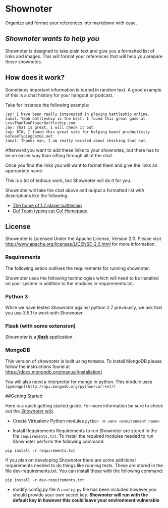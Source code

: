 # Shownoter
Organize and format your references into markdown with ease.

## *Shownoter wants to help you*

Shownoter is designed to take plain text and give you a formatted list of links and images. This will format your references that will help you prepare those shownotes.

## How does it work?

Sometimes important information is buried in random text.  A good example of this is a chat history for your hangout or podcast.

Take for instance the following example:

```
Jay: I have been really interested in playing battleship online.
Jamal: Yeah battleship is the best, I found this great game at LessThanTwoPlayerBattleship.com
Jay: That is great, I will check it out
Jay: BTW, I found this great site for helping boost productivity GoTeamTypingCatGo.net
Jamal: Thanks man, I am really excited about checking that out.

```

Afterward you want to add these links to your shownotes, but there has to be an easier way than sifting through all of the chat.

Once you find the links you will want to format them and give the links an appropriate name.

This is a lot of tedious work, but Shownoter will do it for you.

Shownoter will take the chat above and output a formatted list with descriptions like the following.

* [The home of 1.7 player battleship](LessThanTwoPlayerBattleship.com)
* [Go! Team typing cat Go! Homepage](GoTeamTypingCatGo.net)

## License
Shownoter is Licensed Under the Apache License, Version 2.0.
Please visit http://www.apache.org/licenses/LICENSE-2.0.html for more information.

### Requirements

The following setion outlines the requirements for running shownoter.

Shownoter uses the following technologies which will need to be installed on your system in addition to the modules in requirements.txt.

### Python 3 
While we have tested *Shownoter* against python 2.7 previously, we ask that you use 3.5.1 to work with *Shownoter*.

### Flask (with some extension)
*Shownoter* is a [***flask***](http://flask.pocoo.org) application.

### MongoDB
This version of shownoter is built using `MONGODB`.
To install MongoDB please follow the instructions found at https://docs.mongodb.org/manual/installation/

You will also need a interpretor for mongo in python. This module uses `[pymongo](http://api.mongodb.org/python/current/)`


##Getting Started

Here is a quick getting started guide. For more information be sure to check out the [*Shownoter* wiki](https://github.com/kjaymiller/shownoter/wiki). 

* Create Virtualenv Python modules
`python -m venv <environment name>`

* Install Requirements
Requirements to run Shownoter are stored in the file `requirements.txt`.  To install the required modules needed to run Shownoter perform the following command.

```pip install -r requirements.txt```

If you plan on developing Shownoter there are some additional requirements needed to do things like running tests.  These are stored in the file dev-requirements.txt.  You can install these with the following command:

```pip install -r dev-requirements.txt```

* modify config.py file
A `config.py` file has been included however you should provide your own secret key. 
**Shownoter will run with the default key in however this could leave your environment vulnerable**
